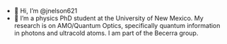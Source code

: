 - 👋 Hi, I’m @jnelson621
- 👀 I’m a physics PhD student at the University of New Mexico. My research is on AMO/Quantum Optics, specifically quantum information in photons and ultracold atoms. I am part
of the Becerra group.


<!---
jnelson621/jnelson621 is a ✨ special ✨ repository because its `README.md` (this file) appears on your GitHub profile.
You can click the Preview link to take a look at your changes.
--->
